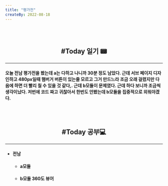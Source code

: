 ```yaml
---
title: "평가전"
createBy: 2022-08-18
---
```



<br>
<br> 

<h2 style="text-align:center">#Today 일기 📟</h2>

---
#### 오늘 전남 평가전을 봤는데 a는 다하고 나니까 30분 정도 남았다. 근데 서브 페이지 디자인하고 480px일때 햄버거 버튼이 있는줄 모르고 그거 만드느라 조금 오래 걸렸지만 다음에 하면 더 빨리 칠 수 있을 것 같다,. 근데 b모듈이 문제였다. 근데 하다 보니까 조금씩 생각이났다. 저번에 코드 짜고 귀찮아서 한번도 안봤는데 b모듈을 집중적으로 외워야겠다. 
<!-- 처음 서울로 전학 왔을 때 나는 적응을 도시라는 괴리감 때문인지 아님 내가 전학 첫 날부터 맨 뒤에서 폰 하고 자고 그래서 인지 모르겠지만 적응을 잘 못했다. 대충 그렇게 시간이 계속 흘렀고 밥 먹을 친구도 없어서 밥도 안먹고 쉬는 시간에는 업드려 있고 수업시간에도 업드려 있었다. 가족들도 많이 걱정했다. 옛날에는 맨날 친구들이랑 놀러다니고 집에오면 싱글벙글 웃던 얘가 집에 와서는 맨날 울상이고 그때 아빠가 내가 집에만 박혀 있으니까 휴가쓰고 맨날 나 데리고 서울 구경 시켜준다고 돌아다니고 놀러다니고 그때마다 아빠가 아들이랑 놀러다녀서 좋다고 했다. 지금 생각하면 너무 감사하고 존경스럽다. 아빠 말대로 시간이 지나니까 반 친구들이랑 조금씩 친해졌다.  -->



<br>
<br>

<h2 style="text-align:center">#Today 공부💻</h2>

---
- #### 전남 
  - #### a모듈
  - #### b모듈 360도 뷰어
 